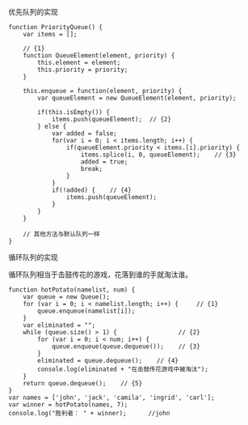 优先队列的实现

    function PriorityQueue() {
        var items = [];
        
        // {1}
        function QueueElement(element, priority) {
            this.element = element;
            this.priority = priority;
        }
        
        this.enqueue = function(element, priority) {
            var queueElement = new QueueElement(element, priority);
            
            if(this.isEmpty()) {
                items.push(queueElement);  // {2}
            } else {
                var added = false;
                for(var i = 0; i < items.length; i++) {
                    if(queueElement.priority < items.[i].priority) {
                        items.splice(i, 0, queueElement);    // {3}
                        added = true;
                        break;
                    }
                }
                if(!added) {    // {4}
                    items.push(queueElement);
                }
            }
        }
        
        // 其他方法与默认队列一样
    }





循环队列的实现

循环队列相当于击鼓传花的游戏，花落到谁的手就淘汰谁。

```arcade
function hotPotato(namelist, num) {
    var queue = new Queue();
    for (var i = 0; i < namelist.length; i++) {     // {1}
        queue.enqueue(namelist[i]);
    }
    var eliminated = "";
    while (queue.size() > 1) {                 // {2}
        for (var i = 0; i < num; i++) {
            queue.enqueue(queue.dequeue());    // {3}
        }
        eliminated = queue.dequeue();    // {4}
        console.log(eliminated + "在击鼓传花游戏中被淘汰");
    }
    return queue.dequeue();    // {5}
}
var names = ['john', 'jack', 'camila', 'ingrid', 'carl'];
var winner = hotPotato(names, 7);
console.log("胜利者： " + winner);      //john
```